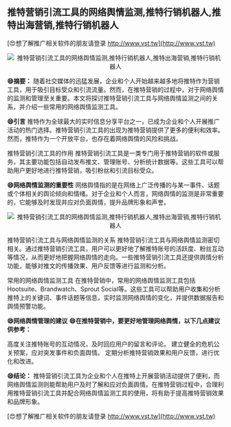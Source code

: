 ## **推特营销引流工具的网络舆情监测,推特行销机器人,推特出海营销,推特行销机器人**

[😍想了解推广相关软件的朋友请登录 http://www.vst.tw](http://www.vst.tw)

 <center><img src="https://vst.tw/MP4/tuiguang/png/4.png" alt="推特营销引流工具的网络舆情监测,推特行销机器人,推特出海营销,推特行销机器人"></center>

**😄摘要：**
随着社交媒体的迅猛发展，企业和个人开始越来越多地将推特作为营销工具，用于吸引目标受众和引流流量。然而，在推特营销的过程中，对于网络舆情的监测和管理至关重要。本文将探讨推特营销引流工具与网络舆情监测之间的关系，并介绍一些常用的网络舆情监测工具。

**😄引言**
推特作为全球最大的实时信息分享平台之一，已成为企业和个人开展推广活动的热门选择。推特营销引流工具的出现为推特营销提供了更多的便利和效率。然而，推特作为一个开放平台，也存在着网络舆情的风险和挑战。

推特营销引流工具的作用
推特营销引流工具是一类专门用于推特营销的软件或服务，其主要功能包括自动发布推文、管理账号、分析统计数据等。这些工具可以帮助用户更好地进行推特营销，吸引粉丝和引流目标受众。

**😄网络舆情监测的重要性**
网络舆情指的是在网络上广泛传播的与某一事件、话题或个体相关的舆论倾向和情绪。对于企业和个人而言，网络舆情的监测是非常重要的，它能够及时发现并应对负面舆情，提升品牌形象和声誉。

 <center><img src="https://vst.tw/MP4/tuiguang/png/3.png" alt="推特营销引流工具的网络舆情监测,推特行销机器人,推特出海营销,推特行销机器人"></center>

推特营销引流工具与网络舆情监测的关系
推特营销引流工具与网络舆情监测密切相关。通过推特营销引流工具，用户可以更好地了解推特账号的活跃度、粉丝互动等情况，从而更好地把握网络舆情的走向。一些推特营销引流工具还提供舆情分析功能，能够对推文的传播效果、用户反馈等进行监测和分析。

常用的网络舆情监测工具
在推特营销中，常用的网络舆情监测工具包括Hootsuite、Brandwatch、Sprout Social等。这些工具可以帮助用户收集和分析推特上的关键词、事件话题等信息，实时监测网络舆情的变化，并提供数据报告和舆情预警功能。

**😄网络舆情管理的建议**
**😄在推特营销中，要更好地管理网络舆情，以下几点建议供参考：**

高度关注推特账号的互动情况，及时回应用户的留言和评论。
建立健全的危机公关预案，应对突发事件和负面舆情。
定期分析推特营销效果和用户反馈，进行优化和改进。

**😄结论：**
推特营销引流工具为企业和个人在推特上开展营销活动提供了便利，而网络舆情监测则能帮助用户及时了解和应对负面舆情。在推特营销过程中，合理利用推特营销引流工具并配合网络舆情监测工具的使用，将有助于提高推特营销效果和品牌形象。

[😍想了解推广相关软件的朋友请登录 http://www.vst.tw](http://www.vst.tw)



